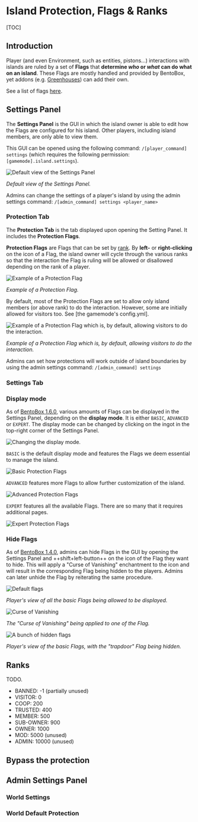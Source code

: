 # Island Protection, Flags & Ranks

[TOC]

## Introduction
Player (and even Environment, such as entities, pistons...) interactions with islands are ruled by a set of **Flags** that **determine *who* or *what* can do what on an island**. These Flags are mostly handled and provided by BentoBox, yet addons (e.g. [Greenhouses](https://github.com/BentoBoxWorld/Greenhouses)) can add their own.

See a list of flags [here](/en/latest/BentoBox/Flags).

## Settings Panel

The **Settings Panel** is the GUI in which the island owner is able to edit how the Flags are configured for his island. Other players, including island members, are only able to view them.

This GUI can be opened using the following command: `/[player_command] settings` (which requires the following permission: `[gamemode].island.settings`).

![Default view of the Settings Panel](https://user-images.githubusercontent.com/20014332/80591492-1689c100-8a1e-11ea-9a59-c55f35ab6ad9.png)

*Default view of the Settings Panel.*

Admins can change the settings of a player's island by using the admin settings command: `/[admin_command] settings <player_name>`

### Protection Tab

The **Protection Tab** is the tab displayed upon opening the Setting Panel. It includes the **Protection Flags**.

**Protection Flags** are Flags that can be set by [rank](#ranks). By **left-** or **right-clicking** on the icon of a Flag, the island owner will cycle through the various ranks so that the interaction the Flag is ruling will be allowed or disallowed depending on the rank of a player.

![Example of a Protection Flag](https://user-images.githubusercontent.com/20014332/62974085-b31c1c80-be17-11e9-8b27-2fd4bf54ae87.png)

*Example of a Protection Flag.*

By default, most of the Protection Flags are set to allow only island members (or above rank) to do the interaction. However, some are initially allowed for visitors too. See [the gamemode's config.yml].

![Example of a Protection Flag which is, by default, allowing visitors to do the interaction.](https://user-images.githubusercontent.com/20014332/62974359-553c0480-be18-11e9-8679-0033fd8bf8bd.png)

*Example of a Protection Flag which is, by default, allowing visitors to do the interaction.*

Admins can set how protections will work outside of island boundaries by using the admin settings command: `/[admin_command] settings`

### Settings Tab

### Display mode

As of [BentoBox 1.6.0](https://github.com/BentoBoxWorld/BentoBox/releases/tag/1.6.0), various amounts of Flags can be displayed in the Settings Panel, depending on the **display mode**.
It is either `BASIC`, `ADVANCED` or `EXPERT`.
The display mode can be changed by clicking on the ingot in the top-right corner of the Settings Panel.

![Changing the display mode](https://user-images.githubusercontent.com/20014332/80592558-f0652080-8a1f-11ea-9b7a-eaf3d585b753.png).

`BASIC` is the default display mode and features the Flags we deem essential to manage the island.

![Basic Protection Flags](https://user-images.githubusercontent.com/20014332/80592424-b98f0a80-8a1f-11ea-94f5-3b2246b6ae61.png)

`ADVANCED` features more Flags to allow further customization of the island.

![Advanced Protection Flags](https://user-images.githubusercontent.com/20014332/80592698-24d8dc80-8a20-11ea-93d5-3b1b8dbcd18d.png)

`EXPERT` features all the available Flags. There are so many that it requires additional pages.

![Expert Protection Flags](https://user-images.githubusercontent.com/20014332/80592793-4df96d00-8a20-11ea-891e-8833578642e4.png)

### Hide Flags

As of [BentoBox 1.4.0](https://github.com/BentoBoxWorld/BentoBox/releases/tag/1.4.0), admins can hide Flags in the GUI by opening the Settings Panel and ++shift+left-button++ on the icon of the Flag they want to hide.
This will apply a "Curse of Vanishing" enchantment to the icon and will result in the corresponding Flag being hidden to the players.
Admins can later unhide the Flag by reiterating the same procedure.

![Default flags](https://user-images.githubusercontent.com/20014332/80591609-45a03280-8a1e-11ea-9e37-4725d62cdb3c.png)

*Player's view of all the basic Flags being allowed to be displayed.*

![Curse of Vanishing](https://user-images.githubusercontent.com/20014332/80591692-6799b500-8a1e-11ea-9ab8-e076f47d2220.png)

*The "Curse of Vanishing" being applied to one of the Flag.*

![A bunch of hidden flags](https://user-images.githubusercontent.com/20014332/80591757-839d5680-8a1e-11ea-8864-83b09252a7b9.png)

*Player's view of the basic Flags, with the "trapdoor" Flag being hidden.*

## Ranks

TODO.

* BANNED: -1 (partially unused)
* VISITOR: 0
* COOP: 200
* TRUSTED: 400
* MEMBER: 500
* SUB-OWNER: 900
* OWNER: 1000
* MOD: 5000 (unused)
* ADMIN: 10000 (unused)

## Bypass the protection

## Admin Settings Panel

### World Settings

### World Default Protection